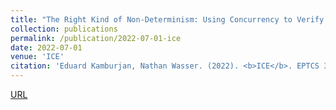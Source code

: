 ```yaml
---
title: "The Right Kind of Non-Determinism: Using Concurrency to Verify C Programs with Underspecified Semantics"
collection: publications
permalink: /publication/2022-07-01-ice
date: 2022-07-01
venue: 'ICE'
citation: 'Eduard Kamburjan, Nathan Wasser. (2022). <b>ICE</b>. EPTCS 365'
---
```


[URL](http://dx.doi.org/10.4204/EPTCS.365.1)

